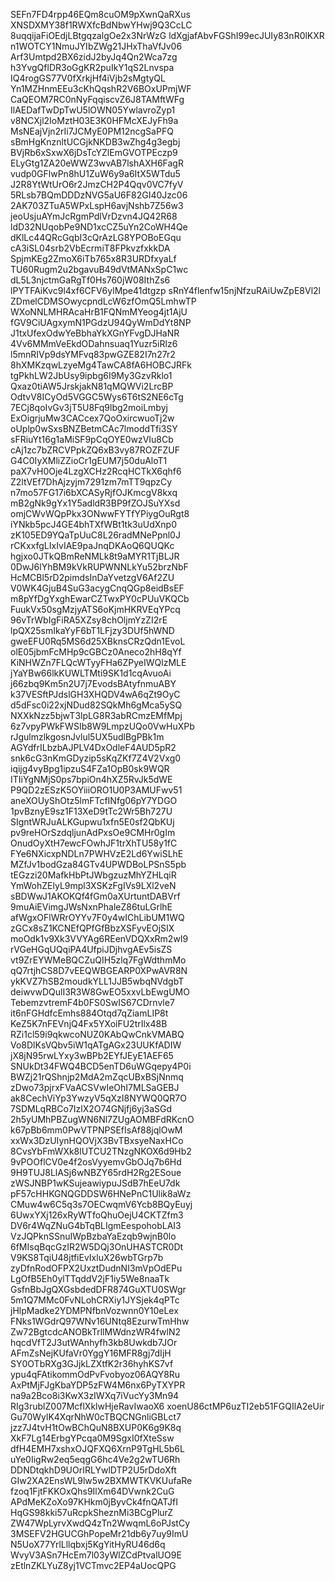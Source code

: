 SEFn7FD4rpp46EQm8cuOM9pXwnQaRXus
XNSDXMY38f1RWXfcBdNbwYHwj9Q3CcLC
8uqqijaFiOEdjLBtgqzalgOe2x3NrWzG
ldXgjafAbvFGShI99ecJUIy83nR0lKXR
n1WOTCY1NmuJYIbZWg21JHxThaVfJv06
Arf3Umtpd2BX6zidJ2byJq4Qn2Wca7zg
h3YvgQflDR3oGgKR2puIkY1qS2Lnvspa
IQ4rogGS77V0fXrkjHf4iVjb2sMgtyQL
Yn1MZHnmEEu3cKhQqshR2V6BOxUPmjWF
CaQEOM7RC0nNyFqqiscvZ6J8TAMftWFg
IlAEDafTwDpTwU5lOWN05YwlavroZyp1
v8NCXjl2IoMztH03E3K0HFMcXEJyFh9a
MsNEajVjn2rIi7JCMyE0PM12ncgSaPFQ
sBmHgKnznltUCGjkNKDB3wZhg4g3egbj
BVjRb6xSxwX6jDsTcYZlEmGVOTPEczp9
ELyGtg1ZA20eWWZ3wvAB7lshAXH6FagR
vudp0GFlwPn8hU1ZuW6y9a6ItX5WTdu5
J2R8YtWtUrO6r2JmzCH2P4Qqv0VC7fyV
5RLsb7BQmDDDzNVG5aU6F82GI40Jzc06
2AK703ZTuA5WPxLspH6avjNshb7Z56w3
jeoUsjuAYmJcRgmPdlVrDzvn4JQ42R68
ldD32NUqobPe9ND1xcCZ5uYn2CoWH4Qe
dKlLc44QRcGqbI3cQrAzLG8YPOBoEGqu
cA3iSL04srb2VbEcrmiT8FPkvzfxkkDA
SpjmKEg2ZmoX6iTb765x8R3URDfxyaLf
TU60Rugm2u2bgavuB49dVtMANxSpC1wc
dL5L3njctmGaRgTf0Hs760jW08IthZs6
lPYTFAiKvc9l4xf6CFV6ylMpe41dtgzp
sRnY4flenfw15njNfzuRAiUwZpE8Vl2l
ZDmelCDMSOwycpndLcW6zfOmQ5LmhwTP
WXoNNLMHRAcaHrB1FQNmMYeog4jt1AjU
fGV9CiUAgxymN1PGdzU94QyWmDdYt8NP
J1txUfexOdwYeBbhaYkXGnYFvgDJHaNR
4Vv6MMmVeEkdODahnsuaq1Yuzr5iRlz6
l5mnRIVp9dsYMFvq83pwGZE82I7n27r2
8hXMKzqwLzyeMg4TawCA8fA6HOBCJRFk
tgPkhLW2JbUsy9ipbg6I9My3GzvRklo1
Qxaz0tiAW5JrskjakN81qMQWVi2LrcBP
OdtvV8ICyOd5VGGC5Wys6T6tS2NE6cTg
7ECj8qoIvGv3jT5U8Fq9lbg2moiLmbyj
ExOigrjuMw3CACcex7QoOxircwuoTj2w
oUplp0wSxsBNZBetmCAc7lmoddTfi3SY
sFRiuYt16g1aMiSF9pCqOYE0wzVIu8Cb
cAj1zc7bZRCVPpkZQ6xB3vy87ROZFZUF
G4C0IyXMliZZioCr1gEUM7j50duAloT1
paX7vH0Oje4LzgXCHz2RcqHCTkX6qhf6
Z2ltVEf7DhAjzyjm7291zm7mTT9qpzCy
n7mo57FG17i6bXCASyRjfOJKmcgV8kxq
mB2gNk9gYx1Y5adldR3BP9fZOJSuYXsd
omjCWvWQpPkx3ONwwFYTfYPiygOuRgt8
iYNkb5pcJ4GE4bhTXfWBt1tk3uUdXnp0
zK105ED9YQaTpUuC8L26radMNePpnl0J
rCKxxfgLIxIvIAE9paJnqDKAoQ6QUQKc
hgjxo0JTkQBmReNMLk8t9aMYR1TjBLJR
0DwJ6lYhBM9kVkRUPWNNLkYu52brzNbF
HcMCBl5rD2pimdsInDaYvetzgV6Af2ZU
V0WK4GjuB4SuG3acygCnqQGp8eidBsEF
m8pYfDgYxghEwarCZTwxPY0cPUuVKQCb
FuukVx50sgMzjyATS6oKjmHKRVEqYPcq
96vTrWbIgFiRA5XZsy8chOljmYzZI2rE
lpQX25smIkaYyF6bT1LFjzy3DUf5hWND
gweEFU0Rq5MS6d25XBknsCRzQdn1EvoL
olE05jbmFcMHp9cGBCz0Aneco2hH8qYf
KiNHWZn7FLQcWTyyFHa6ZPyeIWQlzMLE
jYaYBw66lkKUWLTMti9SK1d1cqAvuoAi
j66zbq9Km5n2U7j7EvodsBAtyfnmuABY
k37VESftPJdslGH3XHQDV4wA6qZt9OyC
d5dFsc0i22xjNDud82SQkMh6gMca5ySQ
NXXkNzz5bjwT3lpLG8R3abRCmzEMfMpj
6z7vpyPWkFWSIb8W9LmpzUQo0VwHuXPb
rJgulmzlkgosnJvlul5UX5udlBgPBk1m
AGYdfrILbzbAJPLV4DxOdleF4AUD5pR2
snk6cG3nKmGDyzip5sKqZKf7Z4V2Vxg0
iqijg4vyBpg1ipzuS4FZa1OpB0sk9WQR
ITIiYgNMjS0ps7bpiOn4hXZ5RvJk5dWE
P9QD2zESzK5OYiiiORO1U0P3AMUFwv51
aneXOUyShOtz5lmFTcfINfg06pY7YDGO
1pvBznyE9sz1F13XeD9tTc2Wr5Bh727U
SIgntWRJuALKGupwu1xfn5E0sf2QbKUj
pv9reHOrSzdqljunAdPxsOe9CMHr0gIm
OnudOyXtH7ewcFOwhJF1trXhTU58y1fC
FYe6NXicxpNDLn7PWHVzE2Ld6YwiSLhE
MZfJv1bodGza84GTv4UPWDBoLPSnS5pb
tEGzzi20MafkHbPtJWbgzuzMhYZHLqiR
YmWohZElyL9mpl3XSKzFgIVs9LXl2veN
sBDWwJ1AKOKQf4fGm0aXUrtuntDABVrf
9muAiEVimgJWsNxnPhaleZ86tuLGrlhE
afWgxOFlWRrOYYv7F0y4wIChLibUM1WQ
zGCx8sZ1KCNEfQPfGfBbzXSFyvEOjSIX
moOdk1v9Xk3VVYAg6REenVDQXxRm2wI9
rVGeHGqUQqiPA4UfpiJDjhvgAEv5isZS
vt9ZrEYWMeBQCZuQIH5zlq7FgWdthmMo
qQ7rtjhCS8D7vEEQWBGEARP0XPwAVR8N
ykKVZ7hSB2moudkYLL1JJB5wbqNVdgbT
deiwvwDQulI3R3W8GwEO5xxvLbEwgUMO
TebemzvtremF4b0FS0SwIS67CDrnvle7
it6nFGHdfcEmhs884Otqd7qZiamLIP8t
KeZ5K7nFEVnjQ4Fx5YXoiFU2trIlx48B
RZi1cl59i9qkwcoNUZ0KAbQwCnkVMABQ
Vo8DlKsVQbv5iW1qATgAGx23UUKfADIW
jX8jN95rwLYxy3wBPb2EYfJEyE1AEF65
SNUkDt34FWQ4BCD5enTD6uWGqepy4P0i
BWZj21rQShnjp2MdA2mZqcUBxBSjNnmq
zDwo73pjrxFVaACSVwIeOhI7MLSaGEBJ
ak8CechViYp3YwzyV5qXzI8NYWQ0QR7O
7SDMLqRBCo7IzlX2O74GNjfj6yj3aSGd
2h5yUMhPBZugWN6Nl7ZUgAOMBFdRKcnO
k67pBb6mm0PwVTPNPSEfIsAf88jqlOwM
xxWx3DzUIynHQOVjX3BvTBxsyeNaxHCo
8CvsYbFmWXk8lUTCU2TNzgNKOX6d9Hb2
9vPOOflCV0e4f2osVyyemvGbOJq7b6Hd
9H9TUJ8LlASj6wNBZY65rdH2Rg2ESoue
zWSJNBP1wKSujeawiypuJSdB7hEeU7dk
pF57cHHKGNQGDDSW6HNePnC1Ulik8aWz
CMuw4w6C5q3s7OECwqmV6Ycb8BQyEuyj
6UwxYXj126xRyWTfoQhuOejU4CKTZfm3
DV6r4WqZNuG4bTqBLIgmEespohobLAI3
VzJQPknSSnuIWpBzbaYaEzqb9wjnB0lo
6fMIsqBqcGzIR2W5DQj3OnUHASTCR0Dt
V9KS8TqiU48jtfiEvIxluX26wbTGrp7b
zyDfnRodOFPX2UxztDudnNI3mVpOdEPu
LgOfB5Eh0ylTTqddV2jF1iy5We8naaTk
GsfnBbJgQXGsbdedDFR874GuXTU0SWgr
5m1Q7MMc0FvNLohCRXiy1JYSjek4qPTc
jHlpMadke2YDMPNfbnVozwnn0Y10eLex
FNks1WGdrQ97WNv16UNtq8EzurwTmHhw
Zw72BgtcdcANOBkTrllMWdnzWR4fwlN2
hqcdVfT2J3utWAnhyfh3kb8Uwkdb7JOr
AFmZsNejKUfaVr0YggY16MFR8gj7dIjH
SY0OTbRXg3GJjkLZXtfK2r36hyhKS7vf
ypu4qFAtikommOdPvFvobyoz06AQY8Ru
AxPtMjFJgKbaYDP5zFW4M6nx6PyTXYPR
na9a2Bco8i3KwX3zIWXq7iVucYy3Mn94
RIg3rublZ007McflXklwHjeRavIwaoX6
xoenU86ctMP6uzTI2eb51FGQIlA2eUir
Gu70WylK4XqrNhW0cTBQCNGnliGBLct7
jzz7J4tvH1tOwBChQuN8BXUP0K6g9K8q
XkF7Lg14ErbgYPcqa0M9SgxI0fXteSsw
dfH4EMH7xshxOJQFXQ6XrnP9TgHL5b6L
uYe0IigRw2eq5eqgG6hc4Ve2g2wTU6Rh
DDNDtqkhD9UOrIRLYwlDTP2U5rDdoXft
GIw2XA2EnsWL9lw5w2BXMWTKVKUufaRe
fzoq1FjtFKKOxQhs9IlXm64DVwnk2CuG
APdMeKZoXo97KHkm0jByvCk4fnQATJfI
HqGS98kki57uRcpkSheznMi3BCgPlurZ
ZW47WpLyrvXwdQ4zTn2WwqmL6oPJstCy
3MSEFV2HGUCGhPopeMr21db6y7uy9ImU
N5UoX77YrlLllqbxj5KgYitHyRU46d6q
WvyV3ASn7HcEm7l03yWlZCdPtvalUO9E
zEtlnZKLYuZ8yj1VCTmvc2EP4aUocQPG
